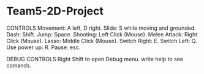 # Team5-2D-Project

CONTROLS
Movement: A left, D right.
Slide: S while moving and grounded.
Dash: Shift.
Jump: Space.
Shooting: Left Click (Mouse).
Melee Attack: Right Click (Mouse).
Lasso: Middle Click (Mouse).
Switch Right: E.
Switch Left: Q.
Use power up: R.
Pause: esc.

DEBUG CONTROLS
Right Shift to open Debug menu.
write help to see comands.
